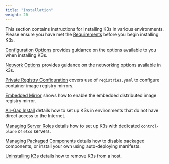 ```yaml
---
title: "Installation"
weight: 20
---
```


This section contains instructions for installing K3s in various environments. Please ensure you have met the [Requirements](requirements.md) before you begin installing K3s.

[Configuration Options](configuration.md) provides guidance on the options available to you when installing K3s.

[Network Options](network-options.md) provides guidance on the networking options available in k3s.

[Private Registry Configuration](private-registry.md) covers use of `registries.yaml` to configure container image registry mirrors.

[Embedded Mirror](registry-mirror.md) shows how to enable the embedded distributed image registry mirror.

[Air-Gap Install](airgap.md) details how to set up K3s in environments that do not have direct access to the Internet.

[Managing Server Roles](server-roles.md) details how to set up K3s with dedicated `control-plane` or `etcd` servers.

[Managing Packaged Components](packaged-components.md) details how to disable packaged components, or install your own using auto-deploying manifests.

[Uninstalling K3s](uninstall.md) details how to remove K3s from a host.
